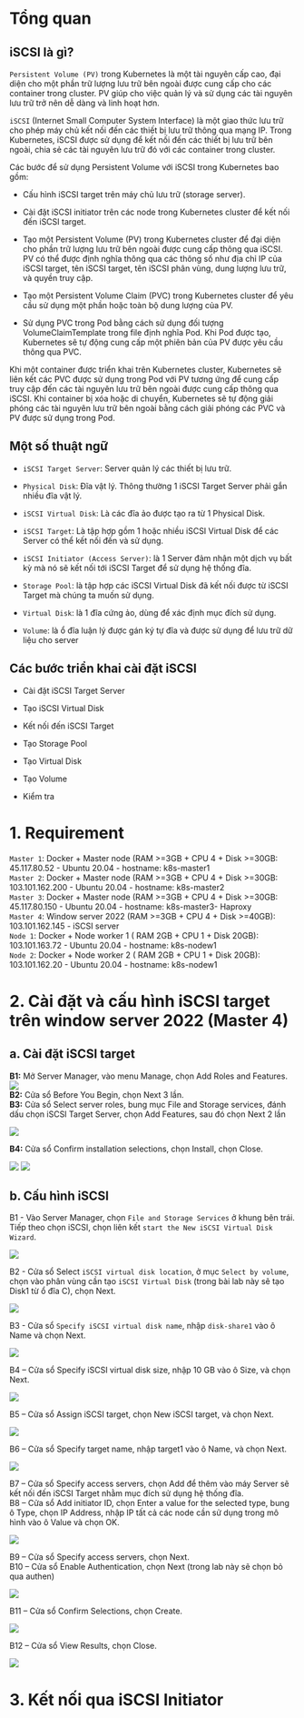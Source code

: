 # Tổng quan
## iSCSI là gì?
`Persistent Volume (PV)` trong Kubernetes là một tài nguyên cấp cao, đại diện cho một phần trữ lượng lưu trữ bên ngoài được cung cấp cho các container trong cluster. PV giúp cho việc quản lý và sử dụng các tài nguyên lưu trữ trở nên dễ dàng và linh hoạt hơn.

`iSCSI` (Internet Small Computer System Interface) là một giao thức lưu trữ cho phép máy chủ kết nối đến các thiết bị lưu trữ thông qua mạng IP. Trong Kubernetes, iSCSI được sử dụng để kết nối đến các thiết bị lưu trữ bên ngoài, chia sẻ các tài nguyên lưu trữ đó với các container trong cluster.

Các bước để sử dụng Persistent Volume với iSCSI trong Kubernetes bao gồm:

- Cấu hình iSCSI target trên máy chủ lưu trữ (storage server).

- Cài đặt iSCSI initiator trên các node trong Kubernetes cluster để kết nối đến iSCSI target.

- Tạo một Persistent Volume (PV) trong Kubernetes cluster để đại diện cho phần trữ lượng lưu trữ bên ngoài được cung cấp thông qua iSCSI. PV có thể được định nghĩa thông qua các thông số như địa chỉ IP của iSCSI target, tên iSCSI target, tên iSCSI phân vùng, dung lượng lưu trữ, và quyền truy cập.

- Tạo một Persistent Volume Claim (PVC) trong Kubernetes cluster để yêu cầu sử dụng một phần hoặc toàn bộ dung lượng của PV.

- Sử dụng PVC trong Pod bằng cách sử dụng đối tượng VolumeClaimTemplate trong file định nghĩa Pod. Khi Pod được tạo, Kubernetes sẽ tự động cung cấp một phiên bản của PV được yêu cầu thông qua PVC.

Khi một container được triển khai trên Kubernetes cluster, Kubernetes sẽ liên kết các PVC được sử dụng trong Pod với PV tương ứng để cung cấp truy cập đến các tài nguyên lưu trữ bên ngoài được cung cấp thông qua iSCSI. Khi container bị xóa hoặc di chuyển, Kubernetes sẽ tự động giải phóng các tài nguyên lưu trữ bên ngoài bằng cách giải phóng các PVC và PV được sử dụng trong Pod. 
## Một số thuật ngữ

+ `iSCSI Target Server`: Server quản lý các thiết bị lưu trữ.

+ `Physical Disk`: Đĩa vật lý. Thông thường 1 iSCSI Target Server phải gắn nhiều đĩa vật lý.

+ `iSCSI Virtual Disk`: Là các đĩa ảo được tạo ra từ 1 Physical Disk.

+ `iSCSI Target`: Là tập hợp gồm 1 hoặc nhiều iSCSI Virtual Disk để các Server có thể kết nối đến và sử dụng.

+ `iSCSI Initiator (Access Server)`: là 1 Server đảm nhận một dịch vụ bất kỳ mà nó sẽ kết nối tới iSCSI Target để sử dụng hệ thống đĩa.

+ `Storage Pool`: là tập hợp các iSCSI Virtual Disk đã kết nối được từ iSCSI Target mà chúng ta muốn sử dụng.

+ `Virtual Disk`: là 1 đĩa cứng ảo, dùng để xác định mục đích sử dụng.

+ `Volume`: là ổ đĩa luận lý được gán ký tự đĩa và được sử dụng để lưu trữ dữ liệu cho server
## Các bước triển khai cài đặt iSCSI
- Cài đặt iSCSI Target Server

- Tạo iSCSI Virtual Disk

- Kết nối đến iSCSI Target

- Tạo Storage Pool

- Tạo Virtual Disk

- Tạo Volume

- Kiểm tra
# 1. Requirement
`Master 1`: Docker + Master node (RAM >=3GB + CPU 4 + Disk >=30GB: 45.117.80.52 - Ubuntu 20.04 - hostname: k8s-master1  
`Master 2`: Docker + Master node (RAM >=3GB + CPU 4 + Disk >=30GB: 103.101.162.200 - Ubuntu 20.04 - hostname: k8s-master2  
`Master 3`: Docker + Master node (RAM >=3GB + CPU 4 + Disk >=30GB: 45.117.80.150 - Ubuntu 20.04 - hostname: k8s-master3- Haproxy  
`Master 4`: Window server 2022 (RAM >=3GB + CPU 4 + Disk >=40GB): 103.101.162.145 - iSCSI server   
`Node 1`: Docker + Node worker 1 ( RAM 2GB + CPU 1 + Disk 20GB): 103.101.163.72 - Ubuntu 20.04 - hostname: k8s-nodew1  
`Node 2`: Docker + Node worker 2 ( RAM 2GB + CPU 1 + Disk 20GB): 103.101.162.20 - Ubuntu 20.04 - hostname: k8s-nodew1  

# 2. Cài đặt và cấu hình iSCSI target trên window server 2022 (Master 4)
## a. Cài đặt iSCSI target
**B1:** Mở Server Manager, vào menu Manage, chọn Add Roles and Features.  
<img src="/images/iscsi1.jpg">  
**B2:** Cửa sổ Before You Begin, chọn Next 3 lần.  
**B3:** Cửa sổ Select server roles, bung mục File and Storage services, đánh dấu chọn iSCSI Target Server, chọn Add Features, sau đó chọn Next 2 lần  

<img src="/images/iscsi2.jpg"> 

**B4:** Cửa sổ Confirm installation selections, chọn Install, chọn Close.  

<img src="/images/iscsi3.jpg">  

<img src="/images/iscsi4.jpg"> 

## b. Cấu hình iSCSI
B1 - Vào Server Manager, chọn `File and Storage Services` ở khung bên trái. Tiếp theo chọn iSCSI, chọn liên kết `start the New iSCSI Virtual Disk Wizard`.  

<img src="/images/iscsi5.jpg"> 

B2 - Cửa sổ Select `iSCSI virtual disk location`, ở mục `Select by volume`, chọn vào phân vùng cần tạo `iSCSI Virtual Disk` (trong bài lab này sẽ tạo Disk1 từ ổ đĩa C), chọn Next.  

<img src="/images/iscsi6.jpg"> 

B3 - Cửa sổ `Specify iSCSI virtual disk name`, nhập `disk-share1` vào ô Name và chọn Next.  

<img src="/images/iscsi7.jpg"> 

B4 – Cửa sổ Specify iSCSI virtual disk size, nhập 10 GB vào ô Size, và chọn Next.

<img src="/images/iscsi8.jpg">

B5 – Cửa sổ Assign iSCSI target, chọn New iSCSI target, và chọn Next.  

<img src="/images/iscsi9.jpg"> 

B6 – Cửa sổ Specify target name, nhập target1 vào ô Name, và chọn Next.  

<img src="/images/iscsi10.jpg"> 

B7 – Cửa sổ Specify access servers, chọn Add để thêm vào máy Server sẽ kết nối đến iSCSI Target nhằm mục đích sử dụng hệ thống đĩa.  
B8 – Cửa sổ Add initiator ID, chọn Enter a value for the selected type, bung ô Type, chọn IP Address, nhập IP tất cả các node cần sử dụng trong mô hình vào ô Value và chọn OK. 

<img src="/images/iscsi11.jpg"> 

B9 – Cửa sổ Specify access servers, chọn Next.  
B10 – Cửa sổ Enable Authentication, chọn Next (trong lab này sẽ chọn bỏ qua authen)

<img src="/images/iscsi12.jpg"> 

B11 – Cửa sổ Confirm Selections, chọn Create.  

<img src="/images/iscsi13.jpg"> 

B12 – Cửa sổ View Results, chọn Close.  

<img src="/images/iscsi14.jpg"> 

# 3. Kết nối qua iSCSI Initiator









